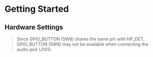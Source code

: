 # Getting Started

## Hardware Settings

> Since GPIO_BUTTON (SW8) shares the same pin with HP_DET, GPIO_BUTTON (SW8) may not be available when connecting the audio jack (J101).
